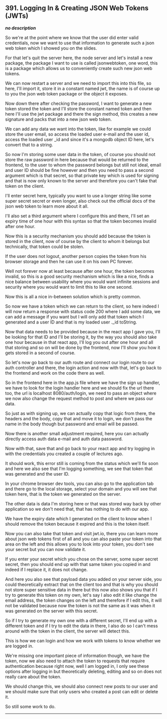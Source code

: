 ## 391. Logging In & Creating JSON Web Tokens (JWTs)

<strong><em>no description</em></strong>

So we're at the point where we know that the user did enter valid credentials,
now we want to use that information to generate such a json web token which I
showed you on the slides. 

For that let's quit the server here, the node server and let's install a new
package, the package I want to use is called jsonwebtoken, one word, this is a
package which allows us to conveniently create such new json web tokens. 

We can now restart a server and we need to import this into this file, so here,
I'll import it, store it in a constant named jwt, the name is of course up to
you the json web token package or the object it exposes. 

Now down there after checking the password, I want to generate a new token
stored the token and I'll store the constant named token and then here I'll use
the jwt package and there the sign method, this creates a new signature and
packs that into a new json web token. 

We can add any data we want into the token, like for example we could store the
user email, so access the loaded user e-mail and the user id, access the loaded
user _id and since it's a mongodb object ID here, let's convert that to a
string. 

So now I'm storing some user data in the token, of course you should not store
the raw password in here because that would be returned to the frontend, to the
user to whom the password belongs but still not ideal, email and user ID should
be fine however and then you need to pass a second argument which is that
secret, so that private key which is used for signing and that is now only known
to the server and therefore you can't fake that token on the client. 

I'll enter secret here, typically you want to use a longer string like some
super secret secret or even longer, also check out the official docs of the json
web token to learn more about it all. 

I'll also set a third argument where I configure this and there, I'll set an
expiry time of one hour with this syntax so that the token becomes invalid after
one hour. 

Now this is a security mechanism you should add because the token is stored in
the client, now of course by the client to whom it belongs but technically, that
token could be stolen. 

If the user does not logout, another person copies the token from his browser
storage and then he can use it on his own PC forever. 

Well not forever now at least because after one hour, the token becomes invalid,
so this is a good security mechanism which is like a nice, finds a nice balance
between usability where you would want infinite sessions and security where you
would want to limit this to like one second. 

Now this is all a nice in-between solution which is pretty common. 

So now we have a token which we can return to the client, so here indeed I will
now return a response with status code 200 where I add some data, we can add a
message if you want but I will only add that token which I generated and a user
ID and that is my loaded user ._id toString. 

Now that data needs to be provided because in the react app I gave you, I'll be
looking for that ID and I'll be storing it, by the way you should also take one
hour because in that react app, I'll log you out after one hour and all that
storing and so on will be done by the frontend, now I'll show you how it gets
stored in a second of course. 

So let's now go back to our auth route and connect our login route to our auth
controller and there, the login action and now with that, let's go back to the
frontend and work on the code there as well. 

So in the frontend here in the app.js file where we have the sign up handler, we
have to look for the login handler here and we should fix the url there too, the
url is localhost 8080/auth/login, we need to pass an object where we now also
change the request method to post and where we pass our data. 

So just as with signing up, we can actually copy that logic from there, the
headers and the body, copy that and move it to login, we don't pass the name in
the body though but password and email will be passed. 

Now there is another small adjustment required, here you can actually directly
access auth data e-mail and auth data password. 

Now with that, save that and go back to your react app and try logging in with
the credentials you created a couple of lectures ago. 

It should work, this error still is coming from the status which we'll fix soon
and here we also see that I'm logging something, we see that token that was
generated and the user ID. 

In your chrome browser dev tools, you can also go to the application tab and
there go to the local storage, select your domain and you will see that token
here, that is the token we generated on the server. 

The other data is data I'm storing here or that was stored way back by other
application so we don't need that, that has nothing to do with our app. 

We have the expiry date which I generated on the client to know when I should
remove the token because it expired and this is the token itself. 

Now you can also take that token and visit jwt.io, there you can learn more
about json web tokens first of all and you can also paste your token into that
area on the left and this allows you to look into your token, you don't see your
secret but you can now validate it. 

If you enter your secret which you chose on the server, some super secret
secret, then you should end up with that same token you copied in and indeed if
I replace it, it does not change. 

And here you also see that payload data you added on your server side, you could
theoretically extract that on the client too and that is why you should not
store super sensitive data in there but this now also shows you that if I try to
generate this token on my own, let's say I also edit it like change the email
address, the token changes on the left and therefore if I edit this, it will not
be validated because now the token is not the same as it was when it was
generated on the server with this secret. 

So if I try to generate my own one with a different secret, I'll end up with a
different token and if I try to edit the data in there, I also do so I can't
mess around with the token in the client, the server will detect this. 

This is how we can login and how we work with tokens to know whether we are
logged in. 

We're missing one important piece of information though, we have the token, now
we also need to attach the token to requests that require authentication because
right now, well I am logged in, I only see these options after logging in but
theoretically deleting, editing and so on does not really care about the token. 

We should change this, we should also connect new posts to our user and we
should make sure that only users who created a post can edit or delete it. 

So still some work to do. 

---